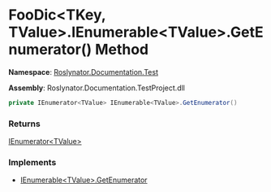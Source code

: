 # FooDic\<TKey, TValue>\.IEnumerable\<TValue>\.GetEnumerator\(\) Method

**Namespace**: [Roslynator.Documentation.Test](../../README.md)

**Assembly**: Roslynator\.Documentation\.TestProject\.dll

```csharp
private IEnumerator<TValue> IEnumerable<TValue>.GetEnumerator()
```

### Returns

[IEnumerator\<TValue>](https://docs.microsoft.com/en-us/dotnet/api/system.collections.generic.ienumerator-1)

### Implements

* [IEnumerable\<TValue>.GetEnumerator](https://docs.microsoft.com/en-us/dotnet/api/system.collections.generic.ienumerable-1.getenumerator)
